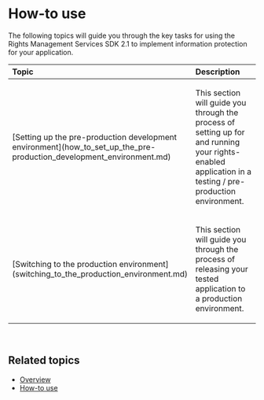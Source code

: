 How-to use
===================================================

The following topics will guide you through the key tasks for using the Rights Management Services SDK 2.1 to implement information protection for your application.

<table>
<colgroup>
<col width="50%" />
<col width="50%" />
</colgroup>
<thead>
<tr class="header">
<th align="left">Topic</th>
<th align="left">Description</th>
</tr>
</thead>
<tbody>
<tr class="odd">
<td align="left"><p>[Setting up the pre-production development environment](how_to_set_up_the_pre-production_development_environment.md)</p></td>
<td align="left"><p>This section will guide you through the process of setting up for and running your rights-enabled application in a testing / pre-production environment.</p></td>
</tr>
<tr class="even">
<td align="left"><p>[Switching to the production environment](switching_to_the_production_environment.md)</p></td>
<td align="left"><p>This section will guide you through the process of releasing your tested application to a production environment.</p></td>
</tr>
</tbody>
</table>

 

<span id="related_topics"></span>Related topics
-----------------------------------------------

* [Overview](ad_rms_overview.md)
* [How-to use](how_to_use_msipc.md)
 

 



